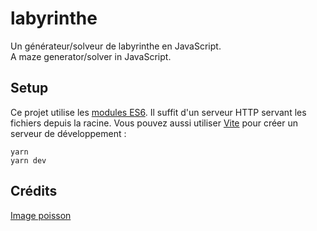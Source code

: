 # labyrinthe

Un générateur/solveur de labyrinthe en JavaScript.  
A maze generator/solver in JavaScript.

## Setup

Ce projet utilise les [modules ES6](https://developer.mozilla.org/fr/docs/Web/JavaScript/Guide/Modules).
Il suffit d'un serveur HTTP servant les fichiers depuis la racine.
Vous pouvez aussi utiliser [Vite](https://github.com/vitejs/vite) pour créer un serveur de développement :
```shell
yarn
yarn dev
```

## Crédits

[Image poisson](https://pixabay.com/fr/illustrations/clipart-poissons-mer-l-eau-nager-3418189)
